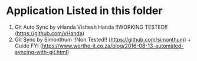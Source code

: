 # Application Listed in this folder
   1. Git Auto Sync by vHanda Vishesh Handa !!WORKING TESTED!! (https://github.com/vHanda)
   2. Git Sync by Simonthum !!Non Tested!! (https://github.com/simonthum) + Guide FYI (https://www.worthe-it.co.za/blog/2016-08-13-automated-syncing-with-git.html)
